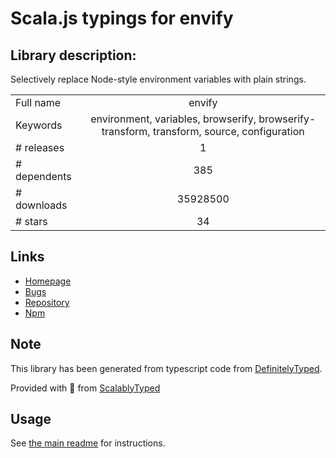 
# Scala.js typings for envify


## Library description:
Selectively replace Node-style environment variables with plain strings.

|                    |                 |
| ------------------ | :-------------: |
| Full name          | envify |
| Keywords           | environment, variables, browserify, browserify-transform, transform, source, configuration |
| # releases         | 1 |
| # dependents       | 385 |
| # downloads        | 35928500 |
| # stars            | 34 |

## Links
- [Homepage](https://github.com/hughsk/envify#readme)
- [Bugs](https://github.com/hughsk/envify/issues)
- [Repository](https://github.com/hughsk/envify)
- [Npm](https://www.npmjs.com/package/envify)
    


## Note
This library has been generated from typescript code from [DefinitelyTyped](https://definitelytyped.org).

Provided with :purple_heart: from [ScalablyTyped](https://github.com/oyvindberg/ScalablyTyped)

## Usage
See [the main readme](../../readme.md) for instructions.


